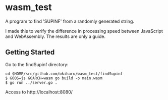 # wasm_test

A program to find 'SUPINF' from a randomly generated string.

I made this to verify the difference in processing speed between JavaScript and WebAssembly. 
The results are only a guide.

## Getting Started
Go to the findSupinf directory:

```
cd $HOME/src/github.com/okiharu/wasm_test/findSupinf
$ GOOS=js GOARCH=wasm go build -o main.wasm
$ go run ../server.go .
```
Access to
http://localhost:8080/
